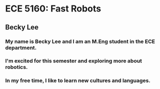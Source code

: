 # ECE 5160: Fast Robots
## Becky Lee
### My name is Becky Lee and I am an M.Eng student in the ECE department.
### I'm excited for this semester and exploring more about robotics.
### In my free time, I like to learn new cultures and languages.
